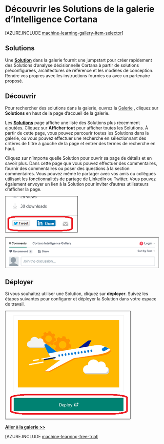 <properties
    pageTitle="Cortana Intelligence Galerie Solutions | Microsoft Azure"
    description="Découvrir les Solutions de la galerie d’Intelligence Cortana."
    services="machine-learning"
    documentationCenter=""
    authors="garyericson"
    manager="jhubbard"
    editor="cgronlun"/>

<tags
    ms.service="machine-learning"
    ms.workload="data-services"
    ms.tgt_pltfrm="na"
    ms.devlang="na"
    ms.topic="article"
    ms.date="10/13/2016"
    ms.author="roopalik;garye"/>


# <a name="discover-solutions-in-the-cortana-intelligence-gallery"></a>Découvrir les Solutions de la galerie d’Intelligence Cortana

[AZURE.INCLUDE [machine-learning-gallery-item-selector](../../includes/machine-learning-gallery-item-selector.md)]

## <a name="solutions"></a>Solutions

Une **[Solution](https://gallery.cortanaintelligence.com/solutions)** dans la galerie fournit une jumpstart pour créer rapidement des Solutions d’analyse décisionnelle Cortana à partir de solutions préconfigurées, architectures de référence et les modèles de conception.
Rendre vos propres avec les instructions fournies ou avec un partenaire proposé.  


## <a name="discover"></a>Découvrir

  Pour rechercher des solutions dans la galerie, ouvrez la [Galerie](http://gallery.cortanaintelligence.com) , cliquez sur **Solutions** 
 en haut de la page d’accueil de la galerie.

 Les **[Solutions](https://gallery.cortanaintelligence.com/solutions)** 
 page affiche une liste des Solutions plus récemment ajoutées.
Cliquez sur **Afficher tout** pour afficher toutes les Solutions.
À partir de cette page, vous pouvez parcourir toutes les Solutions dans la galerie, ou vous pouvez effectuer une recherche en sélectionnant des critères de filtre à gauche de la page et entrer des termes de recherche en haut.

 Cliquez sur n’importe quelle Solution pour ouvrir sa page de détails et en savoir plus. Dans cette page que vous pouvez effectuer des commentaires, fournir des commentaires ou poser des questions à la section commentaires. Vous pouvez même le partager avec vos amis ou collègues utilisant les fonctionnalités de partage de LinkedIn ou Twitter. Vous pouvez également envoyer un lien à la Solution pour inviter d’autres utilisateurs d’afficher la page.

![Partager cet élément avec vos amis](media\machine-learning-gallery-how-to-use-contribute-publish\share-links.png)

![Ajouter vos propres commentaires](media\machine-learning-gallery-how-to-use-contribute-publish\comments.png)

## <a name="deploy"></a>Déployer

Si vous souhaitez utiliser une Solution, cliquez sur **déployer**. Suivez les étapes suivantes pour configurer et déployer la Solution dans votre espace de travail.

![Déploiement d’une Solution galerie](media\machine-learning-gallery-solutions\deploy-solution.png)



**[Aller à la galerie >>](http://gallery.cortanaintelligence.com)**

[AZURE.INCLUDE [machine-learning-free-trial](../../includes/machine-learning-free-trial.md)]
